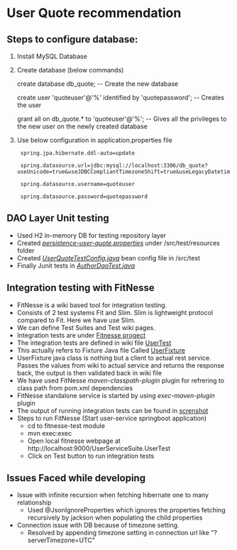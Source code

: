 # User Quote recommendation

## Steps to configure database: 
1. Install MySQL Database

2. Create database (below commands)

    create database db_quote; -- Create the new database
    
    create user 'quoteuser'@'%' identified by 'quotepassword'; -- Creates the user
    
    grant all on db_quote.* to 'quoteuser'@'%'; -- Gives all the privileges to the new user on the newly created database
3. Use below configuration in application.properties file
        
        spring.jpa.hibernate.ddl-auto=update
        
        spring.datasource.url=jdbc:mysql://localhost:3306/db_quote?useUnicode=true&useJDBCCompliantTimezoneShift=true&useLegacyDatetimeCode=false&serverTimezone=UTC
        
        spring.datasource.username=quoteuser
        
        spring.datasource.password=quotepassword


## DAO Layer Unit testing

* Used H2 in-memory DB for testing repository layer
* Created [*persistence-user-quote.properties*](https://github.com/goutamsh/user-quote-recommendation/blob/master/user-quote-common/src/test/resources/persistence-user-quote.properties) under /src/test/resources folder
* Created [*UserQuoteTestConfig.java*](https://github.com/goutamsh/user-quote-recommendation/blob/master/user-quote-common/src/test/java/com/gshepur/dao/UserQuoteTestConfig.java) bean config file in /src/test
* Finally Junit tests in [*AuthorDaoTest.java*](https://github.com/goutamsh/user-quote-recommendation/blob/master/user-quote-common/src/test/java/com/gshepur/dao/AuthorDaoTest.java)

## Integration testing with FitNesse
* FitNesse is a wiki based tool for integration testing. 
* Consists of 2 test systems Fit and Slim. Slim is lightweight protocol compared to Fit. Here we have use Slim.
* We can define Test Suites and Test wiki pages.
* Integration tests are under [Fitnesse progect](https://github.com/goutamsh/user-quote-recommendation/tree/master/fitnesse-test)
* The integration tests are defined in wiki file [UserTest](https://github.com/goutamsh/user-quote-recommendation/blob/master/fitnesse-test/FitNesseRoot/UserServiceSuite/UserTest/content.txt)
* This actually refers to Fixture Java file Called [UserFixture](https://github.com/goutamsh/user-quote-recommendation/blob/master/fitnesse-test/src/test/java/com/gshepur/UsersFixture.java)
* UserFixture java class is nothing but a client to actual rest service. Passes the values from wiki to actual service and returns the response back, the output is then validated back in wiki file
* We have used FitNesse *maven-classpath-plugin* plugin for refrering to class path from pom.xml dependencies
* FitNesse standalone service is started by using *exec-maven-plugin* plugin
* The output of running integration tests can be found in [screnshot](https://github.com/goutamsh/user-quote-recommendation/blob/master/fitnesse-test/FitnesseOutputScrenshot.JPG)
* Steps to run FitNesse (Start user-service springboot application)
   * cd to fitnesse-test module
   * mvn exec:exec
   * Open local fitnesse webpage at http://localhost:9000/UserServiceSuite.UserTest
   * Click on Test button to run integration tests
## Issues Faced while developing    

* Issue with infinite recursion when fetching  hibernate one to many relationship
    - Used @JsonIgnoreProperties which ignores the properties fetching recursively by jackson when populating the child properties
* Connection issue with DB because of timezone setting.
    - Resolved by appending timezone setting in connection url like "?serverTimezone=UTC"
   